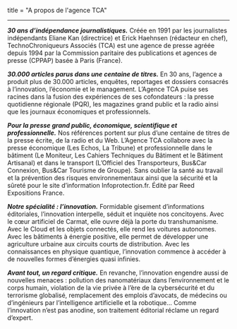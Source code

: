 title = "A propos de l'agence TCA"

---

_**30 ans d’indépendance journalistiques.**_ Créée en 1991 par les journalistes indépendants Eliane Kan (directrice) et Erick Haehnsen (rédacteur en chef), TechnoChroniqueurs Associés (TCA) est une agence de presse agréée depuis 1994 par la Commission paritaire des publications et agences de presse (CPPAP) basée à Paris (France).

**_30.000 articles parus dans une centaine de titres._** En 30 ans, l’agence a produit plus de 30.000 articles, enquêtes, reportages et dossiers consacrés à l’innovation, l’économie et le management. L’Agence TCA puise ses racines dans la fusion des expériences de ses cofondateurs : la presse quotidienne régionale (PQR), les magazines grand public et la radio ainsi que les journaux économiques et professionnels.

_**Pour la presse grand public, économique, scientifique et professionnelle.**_ Nos références portent sur plus d’une centaine de titres de la presse écrite, de la radio et du Web. L’Agence TCA collabore avec la presse économique (Les Echos, La Tribune) et professionnelle dans le bâtiment (Le Moniteur, Les Cahiers Techniques du Bâtiment et le Bâtiment Artisanal) et dans le transport (L’Officiel des Transporteurs, Bus&Car Connexion, Bus&Car Tourisme de Groupe). Sans oublier la santé au travail et la prévention des risques environnementaux ainsi que la sécurité et la sûreté pour le site d’information Infoprotection.fr. Édité par Reed Expositions France.

_**Notre spécialité : l’innovation.**_ Formidable gisement d’informations éditoriales, l’innovation interpelle, séduit et inquiète nos concitoyens. Avec le cœur artificiel de Carmat, elle ouvre déjà la porte du transhumanisme. Avec le Cloud et les objets connectés, elle rend les voitures autonomes. Avec les bâtiments à énergie positive, elle permet de développer une agriculture urbaine aux circuits courts de distribution. Avec les connaissances en physique quantique, l’innovation commence à accéder à de nouvelles formes d’énergies quasi infinies.

_**Avant tout, un regard critique.**_ En revanche, l’innovation engendre aussi de nouvelles menaces : pollution des nanomatériaux dans l’environnement et le corps humain, violation de la vie privée à l’ère de la cybersécurité et du terrorisme globalisé, remplacement des emplois d’avocats, de médecins ou d’ingénieurs par l’intelligence artificielle et la robotique… Comme l’innovation n’est pas anodine, son traitement éditorial réclame un regard d’expert.
